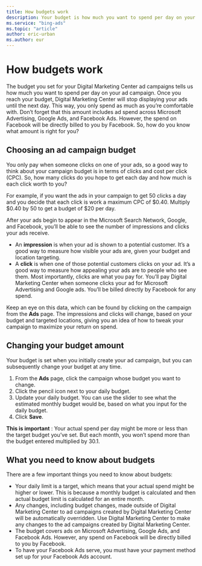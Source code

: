 ```yaml
---
title: How budgets work
description: Your budget is how much you want to spend per day on your ads. The right choice depends on your goals and how you want to monitor your spending.
ms.service: "bing-ads"
ms.topic: "article"
author: eric-urban
ms.author: eur
---
```


# How budgets work

The budget you set for your Digital Marketing Center ad campaigns tells us how much you want to spend per day on your ad campaign. Once you reach your budget, Digital Marketing Center will stop displaying your ads until the next day. This way, you only spend as much as you’re comfortable with. Don’t forget that this amount includes ad spend across Microsoft Advertising, Google Ads, and Facebook Ads. However, the spend on Facebook will be directly billed to you by Facebook.    So, how do you know what amount is right for you?

## Choosing an ad campaign budget

You only pay when someone clicks on one of your ads, so a good way to think about your campaign budget is in terms of clicks and cost per click (CPC). So, how many clicks do you hope to get each day and how much is each click worth to you?

For example, if you want the ads in your campaign to get 50 clicks a day and you decide that each click is work a maximum CPC of $0.40. Multiply $0.40 by 50 to get a budget of $20 per day.

After your ads begin to appear in the Microsoft Search Network, Google, and Facebook, you’ll be able to see the number of impressions and clicks your ads receive.

- An **impression** is when your ad is shown to a potential customer. It’s a good way to measure how visible your ads are, given your budget and location targeting.
- A **click** is when one of those potential customers clicks on your ad. It’s a good way to measure how appealing your ads are to people who see them. Most importantly, clicks are what you pay for. You’ll pay Digital Marketing Center when someone clicks your ad for Microsoft Advertising and Google ads. You’ll be billed directly by Facebook for any spend.

Keep an eye on this data, which can be found by clicking on the campaign from the **Ads** page. The impressions and clicks will change, based on your budget and targeted locations, giving you an idea of how to tweak your campaign to maximize your return on spend.

## Changing your budget amount

Your budget is set when you initially create your ad campaign, but you can subsequently change your budget at any time.

1. From the **Ads** page, click the campaign whose budget you want to change.
1. Click the pencil icon next to your daily budget.
1. Update your daily budget. You can use the slider to see what the estimated monthly budget would be, based on what you input for the daily budget.
1. Click **Save**.

**This is important** : Your actual spend per day might be more or less than the target budget you’ve set. But each month, you won’t spend more than the budget entered multiplied by 30.1.

## What you need to know about budgets

There are a few important things you need to know about budgets:

- Your daily limit is a target, which means that your actual spend might be higher or lower. This is because a monthly budget is calculated and then actual budget limit is calculated for an entire month.
- Any changes, including budget changes, made outside of Digital Marketing Center to ad campaigns created by Digital Marketing Center will be automatically overridden. Use Digital Marketing Center to make any changes to the ad campaigns created by Digital Marketing Center.
- The budget covers ads on Microsoft Advertising, Google Ads, and Facebook Ads. However, any spend on Facebook will be directly billed to you by Facebook.
- To have your Facebook Ads serve, you must have your payment method set up for your Facebook Ads account.


